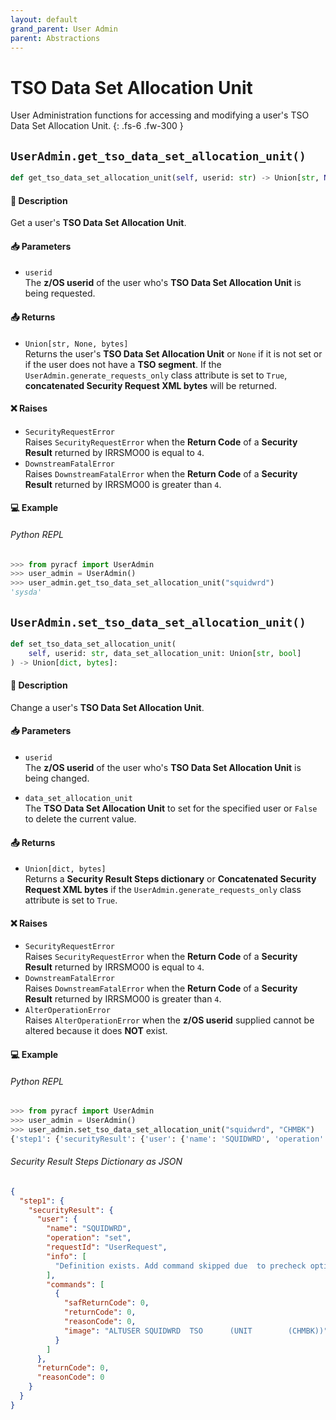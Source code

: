 ```yaml
---
layout: default
grand_parent: User Admin
parent: Abstractions
---
```


# TSO Data Set Allocation Unit

User Administration functions for accessing and modifying a user's TSO Data Set Allocation Unit. 
{: .fs-6 .fw-300 }

## `UserAdmin.get_tso_data_set_allocation_unit()`

```python
def get_tso_data_set_allocation_unit(self, userid: str) -> Union[str, None, bytes]:
```

#### 📄 Description

Get a user's **TSO Data Set Allocation Unit**.

#### 📥 Parameters
* `userid`<br>
  The **z/OS userid** of the user who's **TSO Data Set Allocation Unit** is being requested.

#### 📤 Returns
* `Union[str, None, bytes]`<br>
  Returns the user's **TSO Data Set Allocation Unit** or `None` if it is not set or if the user does not have a **TSO segment**. If the `UserAdmin.generate_requests_only` class attribute is set to `True`, **concatenated Security Request XML bytes** will be returned.

#### ❌ Raises
* `SecurityRequestError`<br>
  Raises `SecurityRequestError` when the **Return Code** of a **Security Result** returned by IRRSMO00 is equal to `4`.
* `DownstreamFatalError`<br>
  Raises `DownstreamFatalError` when the **Return Code** of a **Security Result** returned by IRRSMO00 is greater than `4`.

#### 💻 Example

###### Python REPL
```python
>>> from pyracf import UserAdmin
>>> user_admin = UserAdmin()
>>> user_admin.get_tso_data_set_allocation_unit("squidwrd")
'sysda'
```

## `UserAdmin.set_tso_data_set_allocation_unit()`

```python
def set_tso_data_set_allocation_unit(
    self, userid: str, data_set_allocation_unit: Union[str, bool]
) -> Union[dict, bytes]:
```

#### 📄 Description

Change a user's **TSO Data Set Allocation Unit**.

#### 📥 Parameters
* `userid`<br>
  The **z/OS userid** of the user who's **TSO Data Set Allocation Unit** is being changed.

* `data_set_allocation_unit`<br>
  The **TSO Data Set Allocation Unit** to set for the specified user or `False` to delete the current value.

#### 📤 Returns
* `Union[dict, bytes]`<br>
  Returns a **Security Result Steps dictionary** or **Concatenated Security Request XML bytes** if the `UserAdmin.generate_requests_only` class attribute is set to `True`.

#### ❌ Raises
* `SecurityRequestError`<br>
  Raises `SecurityRequestError` when the **Return Code** of a **Security Result** returned by IRRSMO00 is equal to `4`.
* `DownstreamFatalError`<br>
  Raises `DownstreamFatalError` when the **Return Code** of a **Security Result** returned by IRRSMO00 is greater than `4`.
* `AlterOperationError`<br>
  Raises `AlterOperationError` when the **z/OS userid** supplied cannot be altered because it does **NOT** exist.

#### 💻 Example

###### Python REPL
```python
>>> from pyracf import UserAdmin
>>> user_admin = UserAdmin()
>>> user_admin.set_tso_data_set_allocation_unit("squidwrd", "CHMBK")
{'step1': {'securityResult': {'user': {'name': 'SQUIDWRD', 'operation': 'set', 'requestId': 'UserRequest', 'info': ['Definition exists. Add command skipped due  to precheck option'], 'commands': [{'safReturnCode': 0, 'returnCode': 0, 'reasonCode': 0, 'image': 'ALTUSER SQUIDWRD  TSO      (UNIT        (CHMBK))'}]}, 'returnCode': 0, 'reasonCode': 0, 'runningUserid': 'testuser'}}}
```

###### Security Result Steps Dictionary as JSON
```json
{
  "step1": {
    "securityResult": {
      "user": {
        "name": "SQUIDWRD",
        "operation": "set",
        "requestId": "UserRequest",
        "info": [
          "Definition exists. Add command skipped due  to precheck option"
        ],
        "commands": [
          {
            "safReturnCode": 0,
            "returnCode": 0,
            "reasonCode": 0,
            "image": "ALTUSER SQUIDWRD  TSO      (UNIT        (CHMBK))"
          }
        ]
      },
      "returnCode": 0,
      "reasonCode": 0
    }
  }
}
```